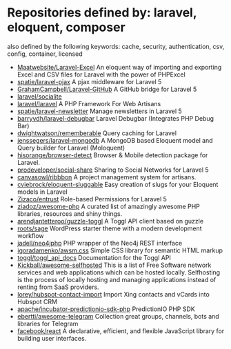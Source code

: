 # Repositories defined by: laravel, eloquent, composer

also defined by the following keywords: cache, security, authentication, csv, config, container, licensed

- [Maatwebsite/Laravel-Excel](https://github.com/Maatwebsite/Laravel-Excel)
  An eloquent way of importing and exporting Excel and CSV files  for Laravel with the power of PHPExcel
- [spatie/laravel-pjax](https://github.com/spatie/laravel-pjax)
  A pjax middleware for Laravel 5
- [GrahamCampbell/Laravel-GitHub](https://github.com/GrahamCampbell/Laravel-GitHub)
  A GitHub bridge for Laravel 5
- [laravel/socialite](https://github.com/laravel/socialite)
- [laravel/laravel](https://github.com/laravel/laravel)
  A PHP Framework For Web Artisans
- [spatie/laravel-newsletter](https://github.com/spatie/laravel-newsletter)
  Manage newsletters in Laravel 5
- [barryvdh/laravel-debugbar](https://github.com/barryvdh/laravel-debugbar)
  Laravel Debugbar (Integrates PHP Debug Bar)
- [dwightwatson/rememberable](https://github.com/dwightwatson/rememberable)
  Query caching for Laravel
- [jenssegers/laravel-mongodb](https://github.com/jenssegers/laravel-mongodb)
  A MongoDB based Eloquent model and Query builder for Laravel (Moloquent)
- [hisorange/browser-detect](https://github.com/hisorange/browser-detect)
  Browser & Mobile detection package for Laravel.
- [prodeveloper/social-share](https://github.com/prodeveloper/social-share)
  Sharing to Social Networks for Laravel 5
- [canvasowl/ribbbon](https://github.com/canvasowl/ribbbon)
  A project management system for artisans.
- [cviebrock/eloquent-sluggable](https://github.com/cviebrock/eloquent-sluggable)
  Easy creation of slugs for your Eloquent models in Laravel
- [Zizaco/entrust](https://github.com/Zizaco/entrust)
  Role-based Permissions for Laravel 5
- [ziadoz/awesome-php](https://github.com/ziadoz/awesome-php)
  A curated list of amazingly awesome PHP libraries, resources and shiny things.
- [arendjantetteroo/guzzle-toggl](https://github.com/arendjantetteroo/guzzle-toggl)
  A Toggl API client based on guzzle
- [roots/sage](https://github.com/roots/sage)
  WordPress starter theme with a modern development workflow
- [jadell/neo4jphp](https://github.com/jadell/neo4jphp)
  PHP wrapper of the Neo4j REST interface
- [igoradamenko/awsm.css](https://github.com/igoradamenko/awsm.css)
  Simple CSS library for semantic HTML markup
- [toggl/toggl_api_docs](https://github.com/toggl/toggl_api_docs)
  Documentation for the Toggl API
- [Kickball/awesome-selfhosted](https://github.com/Kickball/awesome-selfhosted)
  This is a list of Free Software network services and web applications which can be hosted locally. Selfhosting is the process of locally hosting and managing applications instead of renting from SaaS providers.
- [lorey/hubspot-contact-import](https://github.com/lorey/hubspot-contact-import)
  Import Xing contacts and vCards into Hubspot CRM
- [apache/incubator-predictionio-sdk-php](https://github.com/apache/incubator-predictionio-sdk-php)
  PredictionIO PHP SDK
- [ebertti/awesome-telegram](https://github.com/ebertti/awesome-telegram)
  Collection great groups, channels, bots and libraries for Telegram
- [facebook/react](https://github.com/facebook/react)
  A declarative, efficient, and flexible JavaScript library for building user interfaces.
